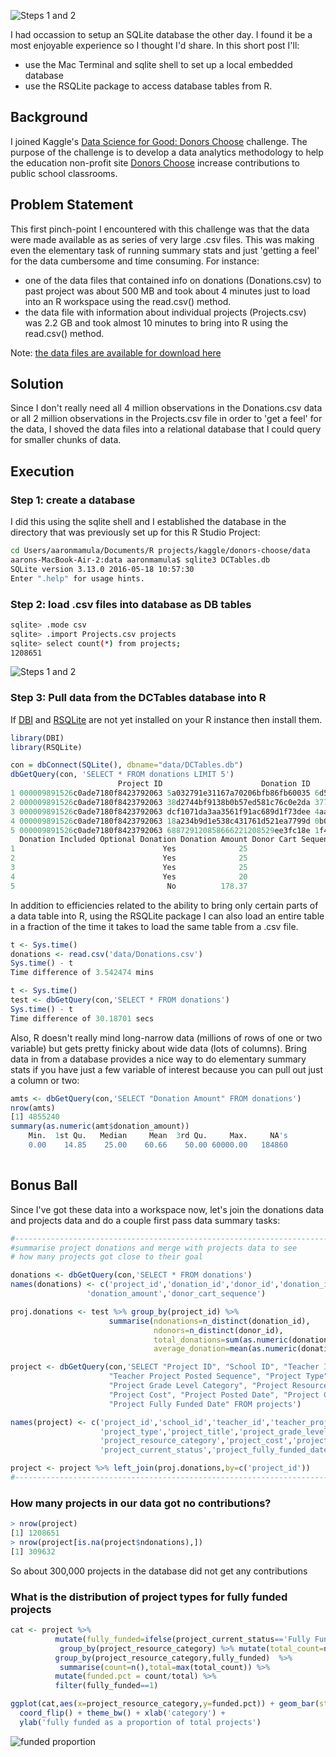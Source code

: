 

![Steps 1 and 2](/images/sqlite.png)

I had occassion to setup an SQLite database the other day. I found it be a most enjoyable experience so I thought I'd share.  In this short post I'll:

* use the Mac Terminal and sqlite shell to set up a local embedded database
* use the RSQLite package to access database tables from R.

## Background

I joined Kaggle's [Data Science for Good: Donors Choose](https://www.kaggle.com/donorschoose/io/discussion/56030) challenge. The purpose of the challenge is to develop a data analytics methodology to help the education non-profit site [Donors Choose](https://www.donorschoose.org/) increase contributions to public school classrooms.  

## Problem Statement

This first pinch-point I encountered with this challenge was that the data were made available as as series of very large .csv files.  This was making even the elementary task of running summary stats and just 'getting a feel' for the data cumbersome and time consuming.  For instance:

* one of the data files that contained info on donations (Donations.csv) to past project was about 500 MB and took about 4 minutes just to load into an R workspace using the read.csv() method. 
* the data file with information about individual projects (Projects.csv) was 2.2 GB and took almost 10 minutes to bring into R using the read.csv() method.

Note: [the data files are available for download here](https://www.kaggle.com/donorschoose/io/data)

## Solution

Since I don't really need all 4 million observations in the Donations.csv data or all 2 million observations in the Projects.csv file in order to 'get a feel' for the data, I shoved the data files into a relational database that I could query for smaller chunks of data.

## Execution

### Step 1: create a database

I did this using the sqlite shell and I established the database in the directory that was previously set up for this R Studio Project:

```bash
cd Users/aaronmamula/Documents/R projects/kaggle/donors-choose/data
aarons-MacBook-Air-2:data aaronmamula$ sqlite3 DCTables.db
SQLite version 3.13.0 2016-05-18 10:57:30
Enter ".help" for usage hints.
```

### Step 2: load .csv files into database as DB tables

```bash
sqlite> .mode csv
sqlite> .import Projects.csv projects
sqlite> select count(*) from projects;
1208651
```

![Steps 1 and 2](/images/sqlite.png)

### Step 3: Pull data from the DCTables database into R

If [DBI](https://cran.r-project.org/web/packages/DBI/index.html) and [RSQLite](https://cran.r-project.org/web/packages/RSQLite/index.html) are not yet installed on your R instance then install them.

```R
library(DBI)
library(RSQLite)

con = dbConnect(SQLite(), dbname="data/DCTables.db")
dbGetQuery(con, 'SELECT * FROM donations LIMIT 5')
                        Project ID                      Donation ID                         Donor ID
1 000009891526c0ade7180f8423792063 5a032791e31167a70206bfb86fb60035 6d5b22d39e68c656071a842732c63a0c
2 000009891526c0ade7180f8423792063 38d2744bf9138b0b57ed581c76c0e2da 377944ad61f72d800b25ec1862aec363
3 000009891526c0ade7180f8423792063 dcf1071da3aa3561f91ac689d1f73dee 4aaab6d244bf3599682239ed5591af8a
4 000009891526c0ade7180f8423792063 18a234b9d1e538c431761d521ea7799d 0b0765dc9c759adc48a07688ba25e94e
5 000009891526c0ade7180f8423792063 688729120858666221208529ee3fc18e 1f4b5b6e68445c6c4a0509b3aca93f38
  Donation Included Optional Donation Donation Amount Donor Cart Sequence
1                                 Yes              25                   2
2                                 Yes              25                   1
3                                 Yes              25                   2
4                                 Yes              20                   3
5                                  No          178.37                  11
```

In addition to efficiencies related to the ability to bring only certain parts of a data table into R, using the RSQLite package I can also load an entire table in a fraction of the time it takes to load the same table from a .csv file.

```R
t <- Sys.time()
donations <- read.csv('data/Donations.csv')
Sys.time() - t
Time difference of 3.542474 mins

t <- Sys.time()
test <- dbGetQuery(con,'SELECT * FROM donations')
Sys.time() - t
Time difference of 30.18701 secs
```

Also, R doesn't really mind long-narrow data (millions of rows of one or two variable) but gets pretty finicky about wide data (lots of columns).  Bring data in from a database provides a nice way to do elementary summary stats if you have just a few variable of interest because you can pull out just a column or two:

```R
amts <- dbGetQuery(con,'SELECT "Donation Amount" FROM donations')
nrow(amts)
[1] 4855240
summary(as.numeric(amt$donation_amount))
    Min.  1st Qu.   Median     Mean  3rd Qu.     Max.     NA's 
    0.00    14.85    25.00    60.66    50.00 60000.00   184860 
    
```

## Bonus Ball

Since I've got these data into a workspace now, let's join the donations data and projects data and do a couple first pass data summary tasks: 

```R
#-----------------------------------------------------------------------
#summarise project donations and merge with projects data to see
# how many projects got close to their goal

donations <- dbGetQuery(con,'SELECT * FROM donations')
names(donations) <- c('project_id','donation_id','donor_id','donation_included_optional_donation',
                 'donation_amount','donor_cart_sequence')

proj.donations <- test %>% group_by(project_id) %>% 
                      summarise(ndonations=n_distinct(donation_id),
                                ndonors=n_distinct(donor_id),
                                total_donations=sum(as.numeric(donation_amount),na.rm=T),
                                average_donation=mean(as.numeric(donation_amount),na.rm=T))

project <- dbGetQuery(con,'SELECT "Project ID", "School ID", "Teacher ID", 
                      "Teacher Project Posted Sequence", "Project Type", "Project Title", 
                      "Project Grade Level Category", "Project Resource Category",
                      "Project Cost", "Project Posted Date", "Project Current Status",
                      "Project Fully Funded Date" FROM projects')

names(project) <- c('project_id','school_id','teacher_id','teacher_project_posted_sequence',
                    'project_type','project_title','project_grade_level_category',
                    'project_resource_category','project_cost','project_posted_date',
                    'project_current_status','project_fully_funded_date')

project <- project %>% left_join(proj.donations,by=c('project_id'))
#-------------------------------------------------------------------------

```

### How many projects in our data got no contributions?

```R
> nrow(project)
[1] 1208651
> nrow(project[is.na(project$ndonations),])
[1] 309632
```
So about 300,000 projects in the database did not get any contributions

### What is the distribution of project types for fully funded projects


```R
cat <- project %>% 
          mutate(fully_funded=ifelse(project_current_status=='Fully Funded',1,0)) %>%
           group_by(project_resource_category) %>% mutate(total_count=n()) %>%
          group_by(project_resource_category,fully_funded)  %>% 
           summarise(count=n(),total=max(total_count)) %>% 
          mutate(funded.pct = count/total) %>%
          filter(fully_funded==1)

ggplot(cat,aes(x=project_resource_category,y=funded.pct)) + geom_bar(stat='identity') + 
  coord_flip() + theme_bw() + xlab('category') +
  ylab('fully funded as a proportion of total projects')
```
![funded proportion](/images/dc_histogram.png)
